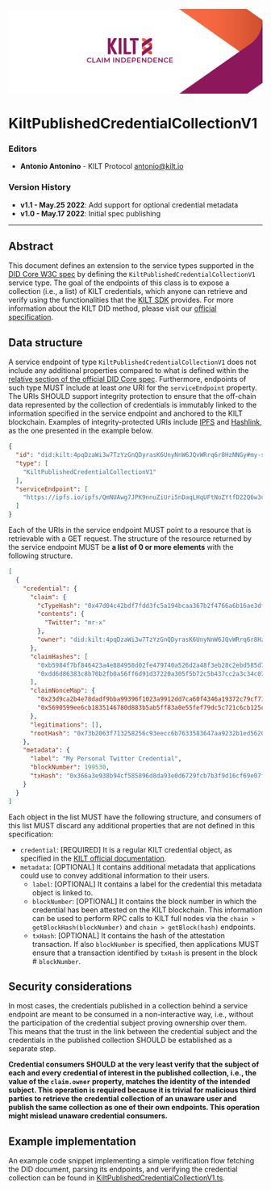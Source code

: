 [![](.maintain/media/kilt-header.png)](https://kilt.io)

# KiltPublishedCredentialCollectionV1

### Editors

- **Antonio Antonino** - KILT Protocol [antonio@kilt.io](mailto:antonio@kilt.io)

### Version History

- **v1.1 - May.25 2022**: Add support for optional credential metadata
- **v1.0 - May.17 2022**: Initial spec publishing

---

## Abstract

This document defines an extension to the service types supported in the [DID Core W3C spec][did-core-spec] by defining the `KiltPublishedCredentialCollectionV1` service type.
The goal of the endpoints of this class is to expose a collection (i.e., a list) of KILT credentials, which anyone can retrieve and verify using the functionalities that the [KILT SDK][kilt-sdk] provides.
For more information about the KILT DID method, please visit our [official specification][kilt-did-spec].

## Data structure

A service endpoint of type `KiltPublishedCredentialCollectionV1` does not include any additional properties compared to what is defined within the [relative section of the official DID Core spec][did-core-spec-services].
Furthermore, endpoints of such type MUST include at least *one* URI for the `serviceEndpoint` property.
The URIs SHOULD support integrity protection to ensure that the off-chain data represented by the collection of credentials is immutably linked to the information specified in the service endpoint and anchored to the KILT blockchain.
Examples of integrity-protected URIs include [IPFS][ipfs] and [Hashlink][hashlink], as the one presented in the example below.

```json
{
  "id": "did:kilt:4pqDzaWi3w7TzYzGnQDyrasK6UnyNnW6JQvWRrq6r8HzNNGy#my-service-id",
  "type": [
    "KiltPublishedCredentialCollectionV1"
  ],
  "serviceEndpoint": [
    "https://ipfs.io/ipfs/QmNUAwg7JPK9nnuZiUri5nDaqLHqUFtNoZYtfD22Q6w3c8"
  ]
}
```

Each of the URIs in the service endpoint MUST point to a resource that is retrievable with a GET request.
The structure of the resource returned by the service endpoint MUST be **a list of 0 or more elements** with the following structure.

```json
[
  {
    "credential": {
      "claim": {
        "cTypeHash": "0x47d04c42bdf7fdd3fc5a194bcaa367b2f4766a6b16ae3df628927656d818f420",
        "contents": {
          "Twitter": "mr-x"
        },
        "owner": "did:kilt:4pqDzaWi3w7TzYzGnQDyrasK6UnyNnW6JQvWRrq6r8HzNNGy"
      },
      "claimHashes": [
        "0xb5984f7bf846423a4e884958d02fe479740a526d2a48f3eb28c2ebd585d79652",
        "0xdd6d86383c8b70b2fb0a56ff6d91d37220a305f5b72c5b437cc2a3c34c077b0e"
      ],
      "claimNonceMap": {
        "0x23d9ca2b4e78dadf9bba99396f1023a9912dd7ca60f4346a19372c79cf71608e": "05e74568-4685-4550-ac6c-368120696634",
        "0x5690599ee6cb1835146780d883b5ab5ff83a0e55fef79dc5c721c6cb125c6e22": "f9bc9b46-61c3-47f0-95ea-7cc53f374b9e"
      },
      "legitimations": [],
      "rootHash": "0x73b2063f713258256c93eecc6b7633583647aa9232b1ed5620eb971cd3309727"
    },
    "metadata": {
      "label": "My Personal Twitter Credential",
      "blockNumber": 199530,
      "txHash": "0x366a3e938b94cf585896d8da93e0d6729fcb7b3f9d16cf69e07ff595c0becc40"
    }
  }
]
```

Each object in the list MUST have the following structure, and consumers of this list MUST discard any additional properties that are not defined in this specification:

- `credential`: [REQUIRED] It is a regular KILT credential object, as specified in the [KILT official documentation][kilt-credential-docs].
- `metadata`: [OPTIONAL] It contains additional metadata that applications could use to convey additional information to their users.
  - `label`: [OPTIONAL] It contains a label for the credential this metadata object is linked to.
  - `blockNumber`: [OPTIONAL] It contains the block number in which the credential has been attested on the KILT blockchain. This information can be used to perform RPC calls to KILT full nodes via the `chain > getBlockHash(blockNumber)` and `chain > getBlock(hash)` endpoints.
  - `txHash`: [OPTIONAL] It contains the hash of the attestation transaction. If also `blockNumber` is specified, then applications MUST ensure that a transaction identified by `txHash` is present in the block # `blockNumber`.

## Security considerations

In most cases, the credentials published in a collection behind a service endpoint are meant to be consumed in a non-interactive way, i.e., without the participation of the credential subject proving ownership over them.
This means that the trust in the link between the credential subject and the credentials in the published collection SHOULD be established as a separate step.

**Credential consumers SHOULD at the very least verify that the subject of each and every credential of interest in the published collection, i.e., the value of the `claim.owner` property, matches the identity of the intended subject.
This operation is required because it is trivial for malicious third parties to retrieve the credential collection of an unaware user and publish the same collection as one of their own endpoints. This operation might mislead unaware credential consumers.**

## Example implementation

An example code snippet implementing a simple verification flow fetching the DID document, parsing its endpoints, and verifying the credential collection can be found in [KiltPublishedCredentialCollectionV1.ts](snippets/src/KiltPublishedCredentialCollectionV1.ts).

[did-core-spec]: https://www.w3.org/TR/did-core
[kilt-sdk]: https://github.com/KILTprotocol/sdk-js
[kilt-did-spec]: https://github.com/KILTprotocol/spec-kilt-did
[did-core-spec-services]: https://www.w3.org/TR/did-core/#services=
[kilt-credential-docs]: https://docs.kilt.io/docs/develop/sdk/cookbook/claiming/ctype-creation
[ipfs]: https://ipfs.io/
[hashlink]: https://datatracker.ietf.org/doc/html/draft-sporny-hashlink